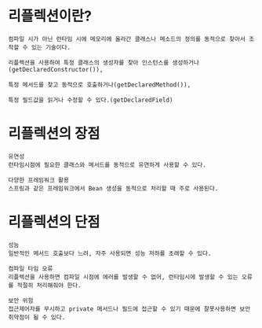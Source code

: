 # 리플렉션이란?
    컴파일 시가 아닌 런타임 시에 메모리에 올라간 클래스나 메소드의 정의를 동적으로 찾아서 조작할 수 있는 기술이다.

    리플렉션을 사용하여 특정 클래스의 생성자를 찾아 인스턴스를 생성하거나(getDeclaredConstructor()),
    
    특정 메서드를 찾고 동적으로 호출하거나(getDeclaredMethod()),
    
    특정 필드값을 읽거나 수정할 수 있다.(getDeclaredField)

# 리플렉션의 장점
    유연성
    런타임시점에 필요한 클래스와 메서드를 동적으로 유연하게 사용할 수 있다.

    다양한 프레임워크 활용
    스프링과 같은 프레임워크에서 Bean 생성을 동적으로 처리할 때 주로 사용된다.

# 리플렉션의 단점
    성능
    일반적인 메서드 호출보다 느려, 자주 사용되면 성능 저하를 초래할 수 있다.

    컴파일 타임 오류
    리플렉션을 사용하면 컴파일 시점에 에러를 발생할 수 없어, 런타임시에 발생할 수 있는 오류를 적절히 처리해줘야 한다.

    보안 위험
    접근제어자를 무시하고 private 메서드나 필드에 접근할 수 있기 때문에 잘못사용하면 보안취약점이 될 수 있다.
